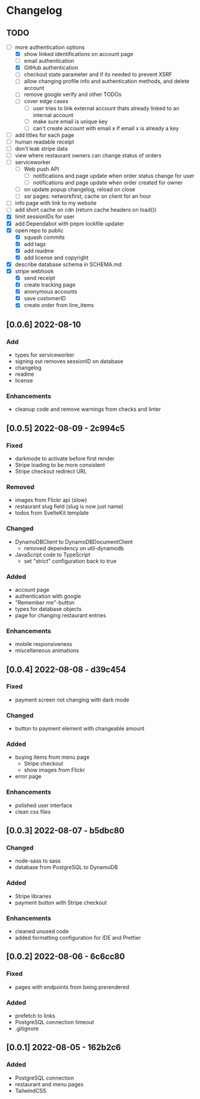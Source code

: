 # Changelog

## TODO

- [ ] more authentication options
  - [x] show linked identifications on account page
  - [ ] email authentication
  - [x] GitHub authentication
  - [ ] checkout state parameter and if its needed to prevent XSRF
  - [ ] allow changing profile info and authentication methods, and delete account
  - [ ] remove google verify and other TODOs
  - [ ] cover edge cases
    - [ ] user tries to link external account thats already linked to an internal account
    - [ ] make sure email is unique key
    - [ ] can't create account with email x if email x is already a key
- [ ] add titles for each page
- [ ] human readable receipt
- [ ] don't leak stripe data
- [ ] view where restaurant owners can change status of orders
- [ ] serviceworker
  - [ ] Web push API
    - [ ] notifications and page update when order status change for user
    - [ ] notifications and page update when order created for owner
  - [ ] on update popup changelog, reload on close
  - [ ] ssr pages: networkfirst, cache on client for an hour
- [ ] info page with link to my website
- [ ] add short cache on cdn (return cache headers on load())
- [x] limit sessionIDs for user
- [x] add Dependabot with pnpm lockfile updater
- [x] open repo to public
  - [x] squash commits
  - [x] add tags
  - [x] add readme
  - [x] add license and copyright
- [x] describe database schema in SCHEMA.md
- [x] stripe webhook
  - [x] send receipt
  - [x] create tracking page
  - [x] anonymous accounts
  - [x] save customerID
  - [x] create order from line_items

## [0.0.6] 2022-08-10

### Add

- types for serviceworker
- signing out removes sessionID on database
- changelog
- readme
- license

### Enhancements

- cleanup code and remove warnings from checks and linter

## [0.0.5] 2022-08-09 - 2c994c5

### Fixed

- darkmode to activate before first render
- Stripe loading to be more consistent
- Stripe checkout redirect URL

### Removed

- images from Flickr api (slow)
- restaurant slug field (slug is now just name)
- todos from SvelteKit template

### Changed

- DynamoDBClient to DynamoDBDocumentClient
  - removed dependency on util-dynamodb
- JavaScript code to TypeScript
  - set "strict" configuration back to true

### Added

- account page
- authentication with google
- "Remember me"-button
- types for database objects
- page for changing restaurant entries

### Enhancements

- mobile responsiveness
- miscellaneous animations

## [0.0.4] 2022-08-08 - d39c454

### Fixed

- payment screen not changing with dark mode

### Changed

- button to payment element with changeable amount

### Added

- buying items from menu page
  - Stripe checkout
  - show images from Flickr
- error page

### Enhancements

- polished user interface
- clean css files

## [0.0.3] 2022-08-07 - b5dbc80

### Changed

- node-sass to sass
- database from PostgreSQL to DynamoDB

### Added

- Stripe libraries
- payment button with Stripe checkout

### Enhancements

- cleaned unused code
- added formatting configuration for IDE and Prettier

## [0.0.2] 2022-08-06 - 6c6cc80

### Fixed

- pages with endpoints from being prerendered

### Added

- prefetch to links
- PostgreSQL connection timeout
- .gitignore

## [0.0.1] 2022-08-05 - 162b2c6

### Added

- PostgreSQL connection
- restaurant and menu pages
- TailwindCSS
